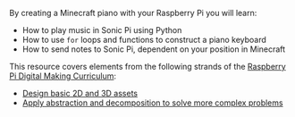 By creating a Minecraft piano with your Raspberry Pi you will learn:

- How to play music in Sonic Pi using Python
- How to use `for` loops and functions to construct a piano keyboard
- How to send notes to Sonic Pi, dependent on your position in Minecraft

This resource covers elements from the following strands of the [Raspberry Pi Digital Making Curriculum](https://www.raspberrypi.org/curriculum/):

- [Design basic 2D and 3D assets](https://www.raspberrypi.org/curriculum/design/creator)
- [Apply abstraction and decomposition to solve more complex problems](https://www.raspberrypi.org/curriculum/programming/developer)
